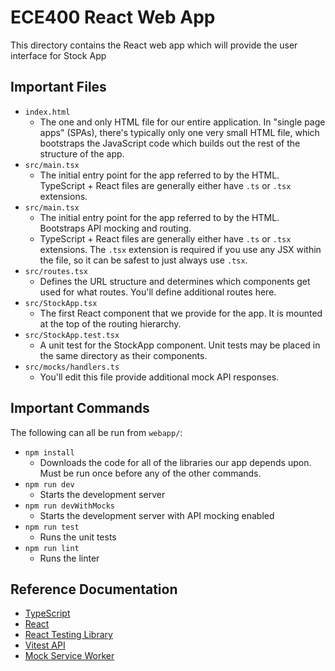 # ECE400 React Web App

This directory contains the React web app which will provide the user interface for Stock App

## Important Files

- `index.html`
  - The one and only HTML file for our entire application. In "single page apps" (SPAs), there's typically only one very small HTML file, which bootstraps the JavaScript code which builds out the rest of the structure of the app.
- `src/main.tsx`
  - The initial entry point for the app referred to by the HTML. TypeScript + React files are generally either have `.ts` or `.tsx` extensions.
- `src/main.tsx`
  - The initial entry point for the app referred to by the HTML. Bootstraps API mocking and routing.
  - TypeScript + React files are generally either have `.ts` or `.tsx` extensions. The `.tsx` extension is required if you use any JSX within the file, so it can be safest to just always use `.tsx`.
- `src/routes.tsx`
  - Defines the URL structure and determines which components get used for what routes. You'll define additional routes here.
- `src/StockApp.tsx`
  - The first React component that we provide for the app. It is mounted at the top of the routing hierarchy.
- `src/StockApp.test.tsx`
  - A unit test for the StockApp component. Unit tests may be placed in the same directory as their components.
- `src/mocks/handlers.ts`
  - You'll edit this file provide additional mock API responses.

## Important Commands

The following can all be run from `webapp/`:

- `npm install`
  - Downloads the code for all of the libraries our app depends upon. Must be run once before any of the other commands.
- `npm run dev`
  - Starts the development server
- `npm run devWithMocks`
  - Starts the development server with API mocking enabled
- `npm run test`
  - Runs the unit tests
- `npm run lint`
  - Runs the linter

## Reference Documentation

- [TypeScript](https://www.typescriptlang.org/docs/handbook/intro.html)
- [React](https://react.dev/reference/react)
- [React Testing Library](https://testing-library.com/docs/react-testing-library/intro)
- [Vitest API](https://vitest.dev/api/)
- [Mock Service Worker](https://mswjs.io/docs_)
